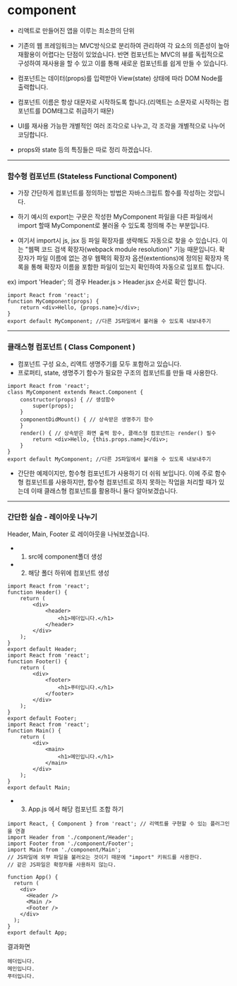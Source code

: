  # component

 - 리액트로 만들어진 앱을 이루는 최소한의 단위
 
  - 기존의 웹 프레임워크는 MVC방식으로 분리하여 관리하여 각 요소의 의존성이 높아 재활용이 어렵다는 단점이 있었습니다. 반면 컴포넌트는 MVC의 뷰를 독립적으로 구성하여 재사용을 할 수 있고 이를 통해 새로운 컴포넌트를 쉽게 만들 수 있습니다.

 - 컴포넌트는 데이터(props)를 입력받아 View(state) 상태에 따라 DOM Node를 출력합니다.

 - 컴포넌트 이름은 항상 대문자로 시작하도록 합니다.(리액트는 소문자로 시작하는 컴포넌트를 DOM태그로 취급하기 때문)

 - UI를 재사용 가능한 개별적인 여러 조각으로 나누고, 각 조각을 개별적으로 나누어 코딩합니다.

- props와 state 등의 특징들은 따로 정리 하겠습니다.

----------------------------
### 함수형 컴포넌트 (Stateless Functional Component)
 - 가장 간단하게 컴포넌트를 정의하는 방법은 자바스크립트 함수를 작성하는 것입니다.
 - 하기 예시의 export는 구문은
   작성한 MyComponent 파일을 다른 파일에서 import 할때 MyComponent로 불러올 수 있도록 정의해 주는 부분입니다.

 - 여기서 import시 js, jsx 등 파일 확장자를 생략해도 자동으로 찾을 수 있습니다. 이는 "웹팩 코드 검색 확장자(webpack module resolution)" 기능 때문입니다. 확장자가 파일 이름에 없는 경우 웹팩의 확장자 옵션(extentions)에 정의된 확장자 목록을 통해 확장자 이름을 포함한 파일이 있는지 확인하여 자동으로 임포트 합니다.

ex) import 'Header'; 의 경우 Header.js > Header.jsx 순서로 확인 합니다.

```
import React from 'react';
function MyComponent(props) {
	return <div>Hello, {props.name}</div>;
}
export default MyComponent; //다른 JS파일에서 불러올 수 있도록 내보내주기
```
------------------------
### 클래스형 컴포넌트 ( Class Component )

 - 컴포넌트 구성 요소, 리액트 생명주기를 모두 포함하고 있습니다.
 - 프로퍼티, state, 생명주기 함수가 필요한 구조의 컴포넌트를 만들 때 사용한다.

```
import React from 'react';
class MyComponent extends React.Component {
	constructor(props) { // 생성함수
		super(props);
	}
	componentDidMount() { // 상속받은 생명주기 함수
	}
	render() { // 상속받은 화면 출력 함수, 클래스형 컴포넌트는 render() 필수
		return <div>Hello, {this.props.name}</div>;
	}
}
export default MyComponent; //다른 JS파일에서 불러올 수 있도록 내보내주기
```
 - 간단한 예제이지만, 함수형 컴포넌트가 사용하기 더 쉬워 보입니다.
   이에 주로 함수형 컴포넌트를 사용하지만, 함수형 컴포넌트로 하지 못하는 작업을 처리할 때가 있는데 이때 클래스형 컴포넌트를 활용하니 둘다 알아보겠습니다.

--------------------------------------------
### 간단한 실습 - 레이아웃 나누기 
Header, Main, Footer 로 레이아웃을 나눠보겠습니다.

 - 1. src에 component폴더 생성
 - 2. 해당 폴더 하위에 컴포넌트 생성
```
import React from 'react';
function Header() {
    return (
        <div>
            <header>
                <h1>헤더입니다.</h1>
            </header>
        </div>
    );
}
export default Header;
import React from 'react';
function Footer() {
    return (
        <div>
            <footer>
                <h1>푸터입니다.</h1>
            </footer>
        </div>
    );
}
export default Footer;
import React from 'react';
function Main() {
    return (
        <div>
            <main>
                <h1>메인입니다.</h1>
            </main>
        </div>
    );
}
export default Main;
```
 - 3. App.js 에서 해당 컴포넌트 조합 하기
```
import React, { Component } from 'react'; // 리액트를 구현할 수 있는 플러그인을 연결
import Header from './component/Header';
import Footer from './component/Footer';
import Main from './component/Main';
// JS파일에 외부 파일을 불러오는 것이기 때문에 "import" 키워드를 사용한다. 
// 같은 JS파일은 확장자를 사용하지 않는다. 

function App() {
  return (
    <div>
      <Header />
      <Main />
      <Footer />
    </div>
  );
}
export default App;
```
결과화면
```
헤더입니다.  
메인입니다.  
푸터입니다.  
```
